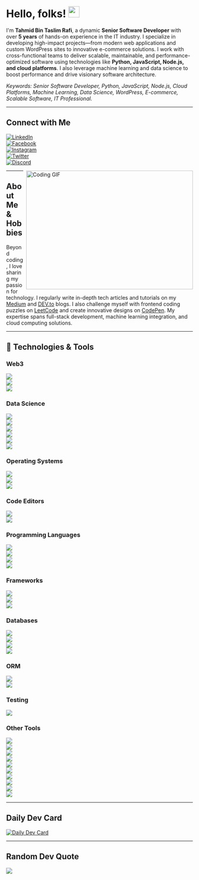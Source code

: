 <!--
Author: Tahmid Bin Taslim Rafi
Updated On: Today lol
-->

# Hello, folks! <img src="https://raw.githubusercontent.com/MartinHeinz/MartinHeinz/master/wave.gif" width="30px" alt="wave" />

I'm **Tahmid Bin Taslim Rafi**, a dynamic **Senior Software Developer** with over **5 years** of hands-on experience in the IT industry. I specialize in developing high-impact projects—from modern web applications and custom WordPress sites to innovative e-commerce solutions. I work with cross-functional teams to deliver scalable, maintainable, and performance-optimized software using technologies like **Python, JavaScript, Node.js, and cloud platforms**. I also leverage machine learning and data science to boost performance and drive visionary software architecture.

*Keywords: Senior Software Developer, Python, JavaScript, Node.js, Cloud Platforms, Machine Learning, Data Science, WordPress, E-commerce, Scalable Software, IT Professional.*

---

## Connect with Me

[![LinkedIn](https://raw.githubusercontent.com/rahuldkjain/github-profile-readme-generator/master/src/images/icons/Social/linked-in-alt.svg "LinkedIn")](https://www.linkedin.com/in/tahmid-bin-taslim/)  
[![Facebook](https://raw.githubusercontent.com/rahuldkjain/github-profile-readme-generator/master/src/images/icons/Social/facebook.svg "Facebook")](https://www.facebook.com/itstahmid100/)  
[![Instagram](https://raw.githubusercontent.com/rahuldkjain/github-profile-readme-generator/master/src/images/icons/Social/instagram.svg "Instagram")](https://www.instagram.com/itstahmid100/)  
[![Twitter](https://raw.githubusercontent.com/rahuldkjain/github-profile-readme-generator/master/src/images/icons/Social/twitter.svg "Twitter")](https://twitter.com/rafi_it100)  
[![Discord](https://raw.githubusercontent.com/rahuldkjain/github-profile-readme-generator/master/src/images/icons/Social/discord.svg "Discord")](https://discordapp.com/users/tahmidbintaslimrafi)

<img style="padding-left:5px" align="right" src="https://github.com/abhisheknaiidu/abhisheknaiidu/blob/master/code.gif?raw=true" width="450" height="320" alt="Coding GIF" />

---

## About Me & Hobbies

Beyond coding, I love sharing my passion for technology. I regularly write in-depth tech articles and tutorials on my [Medium](https://tahmidbintaslimrafi.medium.com/) and [DEV.to](https://dev.to/tahmidbintaslimrafi) blogs. I also challenge myself with frontend coding puzzles on [LeetCode](https://leetcode.com/tahmidbintaslimrafi/) and create innovative designs on [CodePen](https://codepen.io/tahmid-bin-taslim). My expertise spans full-stack development, machine learning integration, and cloud computing solutions.

---

## 🔧 Technologies & Tools

### Web3  
![](https://img.shields.io/badge/Web3-Solidity-informational?style=flat&logo=solidity&logoColor=white&color=363636)  
![](https://img.shields.io/badge/Web3-Web3js-informational?style=flat&logo=web3dotjs&logoColor=white&color=F16822)  
![](https://img.shields.io/badge/Web3-Ethereum-informational?style=flat&logo=ethereum&logoColor=white&color=3C3C3D)

### Data Science  
![](https://img.shields.io/badge/DS-Jupyter-informational?style=flat&logo=jupyter&logoColor=white&color=F37626)  
![](https://img.shields.io/badge/DS-Numpy-informational?style=flat&logo=numpy&logoColor=white&color=013243)  
![](https://img.shields.io/badge/DS-Pandas-informational?style=flat&logo=pandas&logoColor=white&color=150458)  
![](https://img.shields.io/badge/DS-Scikitlearn-informational?style=flat&logo=scikitlearn&logoColor=white&color=F7931E)  
![](https://img.shields.io/badge/DS-Scipy-informational?style=flat&logo=scipy&logoColor=white&color=8CAAE6)  
![](https://img.shields.io/badge/DS-Tensorflow-informational?style=flat&logo=tensorflow&logoColor=white&color=FF6F00)

### Operating Systems  
![](https://img.shields.io/badge/OS-Linux-informational?style=flat&logo=linux&logoColor=white&color=2bbc8a)  
![](https://img.shields.io/badge/OS-Windows-informational?style=flat&logo=windows&logoColor=white&color=0078D4)  
![](https://img.shields.io/badge/OS-Mac-informational?style=flat&logo=apple&logoColor=white&color=000000)

### Code Editors  
![](https://img.shields.io/badge/Editor-VS_Code-informational?style=flat&logo=visualstudiocode&logoColor=white&color=007ACC)  
![](https://img.shields.io/badge/Editor-IntelliJ_IDEA-informational?style=flat&logo=intellijidea&logoColor=white&color=000000)

### Programming Languages  
![](https://img.shields.io/badge/Code-Python-informational?style=flat&logo=python&logoColor=white&color=2bbc8a)  
![](https://img.shields.io/badge/Code-JavaScript-informational?style=flat&logo=javascript&logoColor=white&color=2bbc8a)  
![](https://img.shields.io/badge/Code-Typescript-informational?style=flat&logo=typescript&logoColor=white&color=3178C6)  
![](https://img.shields.io/badge/Code-Ruby-informational?style=flat&logo=ruby&logoColor=white&color=CC342D)

### Frameworks  
![](https://img.shields.io/badge/Framework-Vue-informational?style=flat&logo=vuedotjs&logoColor=white&color=4FC08D)  
![](https://img.shields.io/badge/Framework-React-informational?style=flat&logo=react&logoColor=white&color=61DAFB)  
![](https://img.shields.io/badge/Framework-Next-informational?style=flat&logo=next&logoColor=white&color=61DAFB)

### Databases  
![](https://img.shields.io/badge/Database-PostgreSQL-informational?style=flat&logo=postgresql&logoColor=white&color=4169E1)  
![](https://img.shields.io/badge/Database-MySQL-informational?style=flat&logo=mysql&logoColor=white&color=4479A1)  
![](https://img.shields.io/badge/Database-MongoDB-informational?style=flat&logo=mongodb&logoColor=white&color=47A248)  
![](https://img.shields.io/badge/Database-Redis-informational?style=flat&logo=redis&logoColor=white&color=DC382D)

### ORM  
![](https://img.shields.io/badge/ORM-Prisma-informational?style=flat&logo=prisma&logoColor=white&color=2D3748)  
![](https://img.shields.io/badge/ORM-SQLAlchemy-informational?style=flat&logo=sqlalchemy&logoColor=white&color=D71F00)

### Testing  
![](https://img.shields.io/badge/Test-Selenium-informational?style=flat&logo=selenium&logoColor=white&color=43B02A)

### Other Tools  
![](https://img.shields.io/badge/Tools-Git-informational?style=flat&logo=git&logoColor=white&color=4EAA25)  
![](https://img.shields.io/badge/Tools-Github-informational?style=flat&logo=github&logoColor=white&color=181717)  
![](https://img.shields.io/badge/Shell-Bash-informational?style=flat&logo=gnubash&logoColor=white&color=4EAA25)  
![](https://img.shields.io/badge/Shell-Zsh-informational?style=flat&logo=zsh&logoColor=white&color=F15A24)  
![](https://img.shields.io/badge/Tools-Docker-informational?style=flat&logo=docker&logoColor=white&color=2496ED)  
![](https://img.shields.io/badge/Tools-Kubernetes-informational?style=flat&logo=kubernetes&logoColor=white&color=326CE5)  
![](https://img.shields.io/badge/Cloud-Digital_Ocean-informational?style=flat&logo=digitalocean&logoColor=white&color=0080FF)  
![](https://img.shields.io/badge/Cloud-AWS-informational?style=flat&logo=amazonaws&logoColor=white&color=232F3E)  
![](https://img.shields.io/badge/Cloud-Firebase-informational?style=flat&logo=firebase&logoColor=white&color=FFCA28)  
![](https://img.shields.io/badge/Cloud-Supabase-informational?style=flat&logo=supabase&logoColor=white&color=3FCF8E)

---

## Daily Dev Card

[![Daily Dev Card](https://api.daily.dev/devcards/v2/VmNuhqLnqI2yFHNLZfsr7.png?r=nnv&type=wide)](https://app.daily.dev/tahmidbintaslim)

---

## Random Dev Quote

![](https://quotes-github-readme.vercel.app/api?type=horizontal&theme=tokyonight)
